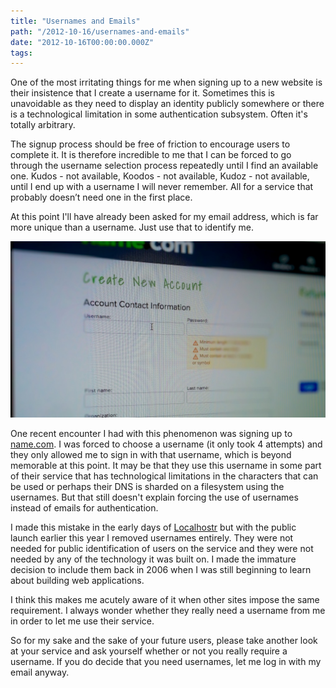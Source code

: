 ```yaml
---
title: "Usernames and Emails"
path: "/2012-10-16/usernames-and-emails"
date: "2012-10-16T00:00:00.000Z"
tags:
---
```


One of the most irritating things for me when signing up to a new website is their insistence that I create a username for it. Sometimes this is unavoidable as they need to display an identity publicly somewhere or there is a technological limitation in some authentication subsystem. Often it's totally arbitrary.<!-- more -->

The signup process should be free of friction to encourage users to complete it. It is therefore incredible to me that I can be forced to go through the username selection process repeatedly until I find an available one. Kudos - not available, Koodos - not available, Kudoz - not available, until I end up with a username I will never remember. All for a service that probably doesn’t need one in the first place.

At this point I'll have already been asked for my email address, which is far more unique than a username. Just use that to identify me.

<img src="./create-account-photo.jpg" class="full-image" alt="" />

One recent encounter I had with this phenomenon was signing up to [name.com](http://name.com). I was forced to choose a username (it only took 4 attempts) and they only allowed me to sign in with that username, which is beyond memorable at this point. It may be that they use this username in some part of their service that has technological limitations in the characters that can be used or perhaps their DNS is sharded on a filesystem using the usernames. But that still doesn't explain forcing the use of usernames instead of emails for authentication.

I made this mistake in the early days of [Localhostr](http://localhostr.com) but with the public launch earlier this year I removed usernames entirely. They were not needed for public identification of users on the service and they were not needed by any of the technology it was built on. I made the immature decision to include them back in 2006 when I was still beginning to learn about building web applications.

I think this makes me acutely aware of it when other sites impose the same requirement. I always wonder whether they really need a username from me in order to let me use their service.

So for my sake and the sake of your future users, please take another look at your service and ask yourself whether or not you really require a username. If you do decide that you need usernames, let me log in with my email anyway.

